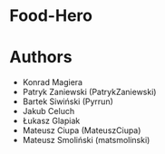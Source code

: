 # Food-Hero

# Authors
* Konrad Magiera
* Patryk Zaniewski (PatrykZaniewski)
* Bartek Siwiński (Pyrrun)
* Jakub Celuch
* Łukasz Glapiak
* Mateusz Ciupa (MateuszCiupa)
* Mateusz Smoliński (matsmolinski)
